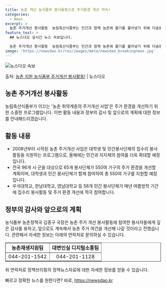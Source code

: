 ```yaml
---
title: 농촌 개선 농식품부 봉사활동으로 주거환경 개선 약속!
categories:
  - News
excerpt: >
  농촌 주거개선 봉사활동  농림축산식품부는 민간과 함께 농촌에 활기를 불어넣기 위해 다솜둥지복지재단과 손을 잡…
feature_text: >
  ## 뉴스다오 실시간 뉴스 속보입니다.

  농촌 주거개선 봉사활동  농림축산식품부는 민간과 함께 농촌에 활기를 불어넣기 위해 다솜둥지복지재단과 손을 잡…
image: 'https://newsdao.kr/res/images/meta/newsdao_breakingnews.jpg'
---
```


![뉴스다오 속보](https://newsdao.kr/res/images/meta/newsdao_breakingnews.jpg)

<p>출처: <a href="https://newsdao.kr/4444" rel="dofollow">농촌 지원 농식품부 주거개선 봉사활동!</a> | 뉴스다오</p>

<h2 data-ke-size="size26">농촌 주거개선 봉사활동</h2>
<p data-ke-size="size16">농림축산식품부가 이끄는 '농촌 취약계층의 주거개선 사업'은 주거 환경을 개선하기 위한 소중한 프로그램입니다. 이번 활동 내용과 정부의 감사 및 앞으로의 계획에 대한 정보를 안내해드리겠습니다.</p>

<h2 data-ke-size="size24">활동 내용</h2>
<ul>
  <li>2008년부터 시작된 농촌 주거개선 사업은 대학생 및 민간봉사단체의 집수리 봉사활동을 지원하는 프로그램으로, 올해에는 민간과 지자체의 참여를 더욱 확대할 예정입니다.</li>
  <li>전국 96개 시·군을 대상으로 65개 봉사단체가 550여 가구의 주거 환경을 개선할 계획이며, 대학생과 민간 봉사단체가 함께 참여하여 총 550여 가구를 지원할 예정입니다.</li>
  <li>우석대학교, 한남대학교, 영남대학교 등 58개 민간 봉사단체가 매년 여름방학 기간에 집수리 봉사활동 및 주거 환경 개선에 적극 참여합니다.</li>
</ul>

<h2 data-ke-size="size24">정부의 감사와 앞으로의 계획</h2>
<p data-ke-size="size16">농식품부 농촌정책국 김종구 국장은 농촌 주거 개선 봉사활동에 참여한 봉사자들에게 깊은 감사를 표하고, 앞으로도 계속해서 농촌 주거 여건을 개선해 나갈 것이라고 전했습니다. 관련해서 자세한 정보는 아래의 연락처로 문의하실 수 있습니다.</p>
<table style="width: 100%;" border="1">
  <tbody>
    <tr>
      <td style="text-align: center; height: 17px;"><b>농촌재생지원팀</b></td>
      <td style="text-align: center; height: 17px;"><b>대변인실 디지털소통팀</b></td>
    </tr>
    <tr>
      <td style="text-align: center; height: 17px;">044-201-1542</td>
      <td style="text-align: center; height: 17px;">044-201-1128</td>
    </tr>
  </tbody>
</table>
<p data-ke-size="size16">위 연락처로 정책브리핑의 정책뉴스자료에 대한 자세한 정보를 얻을 수 있습니다.</p> 

빠르고 정확한 뉴스를 원한다면? 바로, <a href="https://newsdao.kr" rel="dofollow">https://newsdao.kr</a>


    
